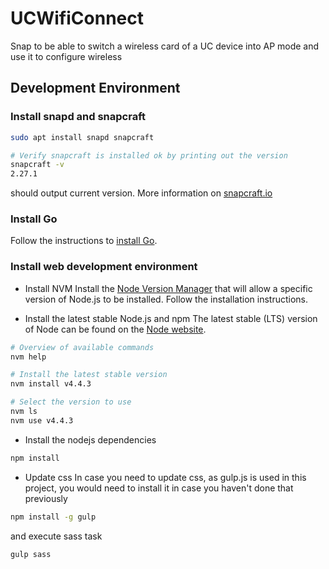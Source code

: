 # UCWifiConnect
Snap to be able to switch a wireless card of a UC device into AP mode and use it to configure wireless

## Development Environment

### Install snapd and snapcraft
```bash
sudo apt install snapd snapcraft

# Verify snapcraft is installed ok by printing out the version
snapcraft -v
2.27.1
```
should output current version. More information on [snapcraft.io](https://snapcraft.io)

### Install Go
Follow the instructions to [install Go](https://golang.org/doc/install).

### Install web development environment

- Install NVM
Install the [Node Version Manager](https://github.com/creationix/nvm) that will allow a specific
version of Node.js to be installed. Follow the installation instructions.

- Install the latest stable Node.js and npm
The latest stable (LTS) version of Node can be found on the [Node website](nodejs.org).
```bash
# Overview of available commands
nvm help

# Install the latest stable version
nvm install v4.4.3

# Select the version to use
nvm ls
nvm use v4.4.3
```

- Install the nodejs dependencies
```bash
npm install
```

- Update css
In case you need to update css, as gulp.js is used in this project, you would need to install it in case you haven't done that previously
```bash
npm install -g gulp
```
and execute sass task
```bash
gulp sass
```

